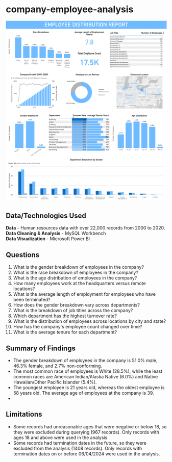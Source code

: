 # company-employee-analysis
![Page 1](https://github.com/tejanallagorla/company-employee-analysis/blob/main/Employee%20Distribution%20Report%20-%20Page%201.png)
![Page 2](https://github.com/tejanallagorla/company-employee-analysis/blob/main/Employee%20Distribution%20Report%20-%20Page%202.png)

## Data/Technologies Used
**Data** - Human resources data with over 22,000 records from 2000 to 2020.<br>
**Data Cleaning & Analysis** - MySQL Workbench<br>
**Data Visualization** - Microsoft Power BI<br>

## Questions
1) What is the gender breakdown of employees in the company?
2) What is the race breakdown of employees in the company?
3) What is the age distribution of employees in the company?
4) How many employees work at the headquarters versus remote locations?
5) What is the average length of employment for employees who have been terminated?
6) How does the gender breakdown vary across departments?
7) What is the breakdown of job titles across the company?
8) Which department has the highest turnover rate?
9) What is the distribution of employees across locations by city and state?
10) How has the company's employee count changed over time?
11) What is the average tenure for each department?

## Summary of Findings
* The gender breakdown of employees in the company is 51.0% male, 46.3% female, and 2.7% non-conforming.
* The most common race of employees is White (28.5%), while the least common races are American Indian/Alaska Native (6.0%) and Native Hawaiian/Other Pacific Islander (5.4%).
* The youngest employee is 21 years old, whereas the oldest employee is 58 years old. The average age of employees at the company is 39.
* 

## Limitations
* Some records had unreasonable ages that were negative or below 18, so they were excluded during querying (967 records). Only records with ages 18 and above were used in the analysis.
* Some records had termination dates in the future, so they were excluded from the analysis (1408 records). Only records with termination dates on or before 06/04/2024 were used in the analysis.
